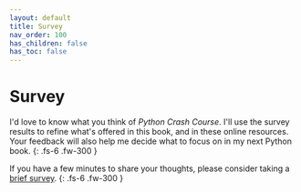 ```yaml
---
layout: default
title: Survey
nav_order: 100
has_children: false
has_toc: false
---
```


# Survey

I'd love to know what you think of *Python Crash Course*. I'll use the survey results to refine what's offered in this book, and in these online resources. Your feedback will also help me decide what to focus on in my next Python book.
{: .fs-6 .fw-300 }

If you have a few minutes to share your thoughts, please consider taking a [brief survey](https://docs.google.com/forms/d/e/1FAIpQLSfiVAFj9SwGKFR6m-SelLcw4jz-0zBmVbLNkE-0j0ktjz6VBg/viewform).
{: .fs-6 .fw-300 }
